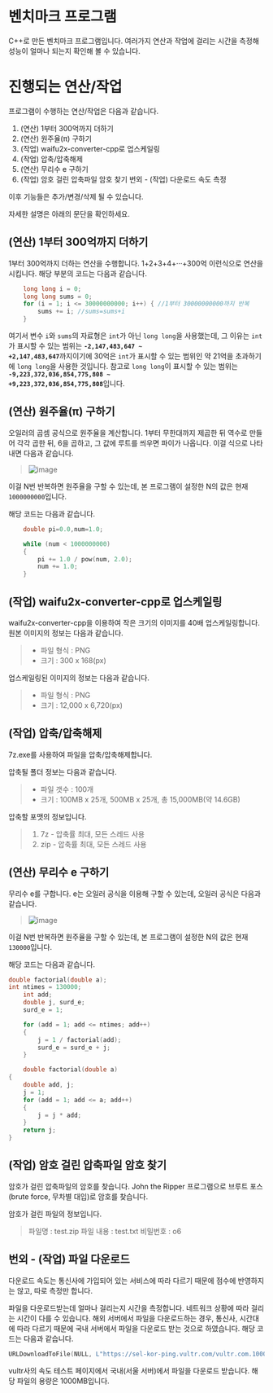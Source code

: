 # 벤치마크 프로그램
C++로 만든 벤치마크 프로그램입니다. 여러가지 연산과 작업에 걸리는 시간을 측정해 성능이 얼마나 되는지 확인해 볼 수 있습니다.


# 진행되는 연산/작업
프로그램이 수행하는 연산/작업은 다음과 같습니다.

1. (연산) 1부터 300억까지 더하기
2. (연산) 원주율(π) 구하기
3. (작업) waifu2x-converter-cpp로 업스케일링
4. (작업) 압축/압축해제
5. (연산) 무리수 e 구하기
6. (작업) 암호 걸린 압축파일 암호 찾기
번외 - (작업) 다운로드 속도 측정

이후 기능들은 추가/변경/삭제 될 수 있습니다.

자세한 설명은 아래의 문단을 확인하세요.

## (연산) 1부터 300억까지 더하기
1부터 300억까지 더하는 연산을 수행합니다. 1+2+3+4+···+300억 이런식으로 연산을 시킵니다.
해당 부분의 코드는 다음과 같습니다.
```c++
    long long i = 0;
    long long sums = 0;
    for (i = 1; i <= 30000000000; i++) { //1부터 30000000000까지 반복
        sums += i; //sums=sums+i
    }
```
여기서 변수 <code>i</code>와 <code>sums</code>의 자료형은 <code>int</code>가 아닌 <code>long long</code>을 사용했는데, 그 이유는 <code>int</code>가 표시할 수 있는 범위는  <code>**-2,147,483,647 ~ +2,147,483,647**</code>까지이기에 30억은 <code>int</code>가 표시할 수 있는 범위인 약 21억을 초과하기에 <code>long long</code>을 사용한 것입니다. 참고로 <code>long long</code>이 표시할 수 있는 범위는 <code>**-9,223,372,036,854,775,808 ~ +9,223,372,036,854,775,808**</code>입니다.

## (연산) 원주율(π) 구하기
오일러의 곱셈 공식으로 원주율을 계산합니다. 1부터 무한대까지 제곱한 뒤 역수로 만들어 각각 곱한 뒤, 6을 곱하고, 그 값에 루트를 씌우면 파이가 나옵니다. 이걸 식으로 나타내면 다음과 같습니다.

> ![image](https://user-images.githubusercontent.com/34927797/158953738-7700d5d6-8971-48e0-9e38-2d9494cb79ba.png)

이걸 N번 반복하면 원주율을 구할 수 있는데, 본 프로그램이 설정한 N의 값은 현재 <code>1000000000</code>입니다.

해당 코드는 다음과 같습니다.

```c++
    double pi=0.0,num=1.0;

    while (num < 1000000000)
    {
        pi += 1.0 / pow(num, 2.0);
        num += 1.0;
    }
```

## (작업) waifu2x-converter-cpp로 업스케일링

waifu2x-converter-cpp을 이용하여 작은 크기의 이미지를 40배 업스케일링합니다. 원본 이미지의 정보는 다음과 같습니다.

> * 파일 형식 : PNG
> * 크기 : 300 x 168(px)

업스케일링된 이미지의 정보는 다음과 같습니다.

> * 파일 형식 : PNG
> * 크기 : 12,000 x 6,720(px)

## (작업) 압축/압축해제

7z.exe를 사용하여 파일을 압축/압축해제합니다.

압축될 폴더 정보는 다음과 같습니다.

> * 파일 갯수 : 100개
> * 크기 : 100MB x 25개, 500MB x 25개, 총 15,000MB(약 14.6GB)

압축할 포맷의 정보입니다.

> 1. 7z - 압축률 최대, 모든 스레드 사용
> 2. zip - 압축률 최대, 모든 스레드 사용

## (연산) 무리수 e 구하기

무리수 e를 구합니다. e는 오일러 공식을 이용해 구할 수 있는데, 오일러 공식은 다음과 같습니다.

> ![image](https://user-images.githubusercontent.com/34927797/161005839-4eaa983d-8827-456b-ad9d-24b8b03eabbc.png)

이걸 N번 반복하면 원주율을 구할 수 있는데, 본 프로그램이 설정한 N의 값은 현재 <code>130000</code>입니다.

해당 코드는 다음과 같습니다.

```c++
double factorial(double a);
int ntimes = 130000;
    int add;
    double j, surd_e;
    surd_e = 1;

    for (add = 1; add <= ntimes; add++)
    {
        j = 1 / factorial(add);
        surd_e = surd_e + j;
    }

    double factorial(double a)
{
    double add, j;
    j = 1;
    for (add = 1; add <= a; add++)
    {
        j = j * add;
    }
    return j;
}
```

## (작업) 암호 걸린 압축파일 암호 찾기

암호가 걸린 압축파일의 암호를 찾습니다. John the Ripper 프로그램으로 브루트 포스(brute force, 무차별 대입)로 암호를 찾습니다.

암호가 걸린 파일의 정보입니다.

> 파일명 : test.zip
> 파일 내용 : test.txt
> 비밀번호 : o6

## 번외 - (작업) 파일 다운로드

다운로드 속도는 통신사에 가입되어 있는 서비스에 따라 다르기 때문에 점수에 반영하지는 않고, 따로 측정만 합니다.

파일을 다운로드받는데 얼마나 걸리는지 시간을 측정합니다. 네트워크 상황에 따라 걸리는 시간이 다를 수 있습니다.
해외 서버에서 파일을 다운로드하는 경우, 통신사, 시간대에 따라 다르기 때문에 국내 서버에서 파일을 다운로드 받는 것으로 하였습니다. 해당 코드는 다음과 같습니다.

```c++
URLDownloadToFile(NULL, L"https://sel-kor-ping.vultr.com/vultr.com.1000MB.bin", L"./testfile.bin", 0, NULL);
```

vultr사의 속도 테스트 페이지에서 국내(서울 서버)에서 파일을 다운로드 받습니다. 해당 파일의 용량은 1000MB입니다.